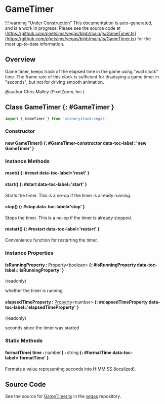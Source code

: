 # GameTimer

!!! warning "Under Construction"
    This documentation is auto-generated, and is a work in progress. Please see the source code at
    [https://github.com/phetsims/vegas/blob/main/js/GameTimer.ts](https://github.com/phetsims/vegas/blob/main/js/GameTimer.ts) for the most up-to-date information.

## Overview

Game timer, keeps track of the elapsed time in the game using "wall clock" time. The frame rate of this clock is
sufficient for displaying a game timer in "seconds", but not for driving smooth animation.

@author Chris Malley (PixelZoom, Inc.)

## Class GameTimer {: #GameTimer }


```js
import { GameTimer } from 'scenerystack/vegas';
```
### Constructor

#### new GameTimer() {: #GameTimer-constructor data-toc-label='new GameTimer' }

### Instance Methods

#### reset() {: #reset data-toc-label='reset' }

#### start() {: #start data-toc-label='start' }

Starts the timer. This is a no-op if the timer is already running.

#### stop() {: #stop data-toc-label='stop' }

Stops the timer. This is a no-op if the timer is already stopped.

#### restart() {: #restart data-toc-label='restart' }

Convenience function for restarting the timer.

### Instance Properties

#### isRunningProperty : <span style="font-weight: 400;">[Property](../axon/Property.md)&lt;<span style="color: hsla(calc(var(--md-hue) + 180deg),80%,40%,1);">boolean</span>&gt;</span> {: #isRunningProperty data-toc-label='isRunningProperty' }

(readonly)

whether the timer is running

#### elapsedTimeProperty : <span style="font-weight: 400;">[Property](../axon/Property.md)&lt;<span style="color: hsla(calc(var(--md-hue) + 180deg),80%,40%,1);">number</span>&gt;</span> {: #elapsedTimeProperty data-toc-label='elapsedTimeProperty' }

(readonly)

seconds since the timer was started

### Static Methods

#### formatTime( time : <span style="font-weight: 400;"><span style="color: hsla(calc(var(--md-hue) + 180deg),80%,40%,1);">number</span></span> ) : <span style="font-weight: 400;"><span style="color: hsla(calc(var(--md-hue) + 180deg),80%,40%,1);">string</span></span> {: #formatTime data-toc-label='formatTime' }

Formats a value representing seconds into H:MM:SS (localized).



## Source Code

See the source for [GameTimer.ts](https://github.com/phetsims/vegas/blob/main/js/GameTimer.ts) in the [vegas](https://github.com/phetsims/vegas) repository.
